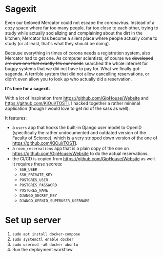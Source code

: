 # Sagexit

Even our beloved Mercator could not escape the coronavirus. 
Instead of a cozy space where far too many people, far too close to each other,
trying to study while actually socializing and complaining about the dirt in the kitchen, 
Mercator has become a silent place where people actually come to study (or at least, 
that's what they should be doing). 

Because everything in times of corona needs a registration system, also Mercator had to get one. 
As computer scientists, of course we <s>developed are own one that exactly fits our needs</s> 
searched the whole internet for buggy systems that we did not have to pay for. What we finally
got: sagenda. A terrible system that did not allow cancelling reservations, or didn't even
allow you to look up who actually did a reservation.

**It's time for a sagexit.**

With a lot of inspiration from https://github.com/GipHouse/Website and https://github.com/KiOui/TOSTI, 
I hacked together a rather minimal application (though I would love to get rid of the sass as well).

It features: 

- a `users` app that hooks the built-in Django user model to OpenID (specifically the rather 
  undocumented and outdated version of the Faculty of Science), which is a very stripped down version 
  of the one of https://github.com/KiOui/TOSTI.
- a `room_reservations` app that is a plain copy of the one on https://github.com/GipHouse/Website to 
  do the actual reservations.
- the CI/CD is copied from https://github.com/GipHouse/Website as well. It requires these secrets:
  - `SSH_USER`
  - `SSH_PRIVATE_KEY`
  - `POSTGRES_USER`
  - `POSTGRES_PASSWORD`
  - `POSTGRES_NAME`
  - `DJANGO_SECRET_KEY`
  - `DJANGO_OPENID_SUPERUSER_USERNAME`
  

# Set up server
1. `sudo apt install docker-compose`
2. `sudo systemctl enable docker`
3. `sudo usermod -aG docker ubuntu`
4. Run the deployment workflow
